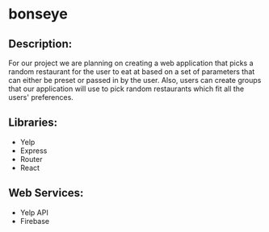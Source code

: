 # bonseye
 
 ## Description:
 For our project we are planning on creating a web application that picks a random restaurant for the user to eat at based on a set of parameters that can either be preset or passed in by the user. Also, users can create groups that our application will use to pick random restaurants which fit all the users' preferences.
 
 ## Libraries:
 * Yelp
 * Express
 * Router
 * React
 
 ## Web Services:
 * Yelp API
 * Firebase